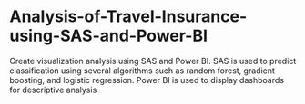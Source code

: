 # Analysis-of-Travel-Insurance-using-SAS-and-Power-BI
Create visualization analysis using SAS and Power BI. SAS is used to predict classification using several algorithms such as random forest, gradient boosting, and logistic regression. Power BI is used to display dashboards for descriptive analysis
